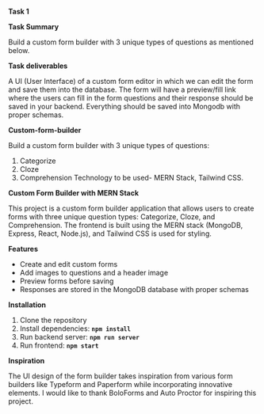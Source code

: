 **Task 1**

**Task Summary**

Build a custom form builder with 3 unique types of questions as mentioned below.

**Task deliverables**

A UI (User Interface) of a custom form editor in which we can edit the form and save them into the database.
The form will have a preview/fill link where the users can fill in the form questions and their response should be saved in your backend. 
Everything should be saved into Mongodb with proper schemas.


**Custom-form-builder**

Build a custom form builder with 3 unique types of questions:
1. Categorize
2. Cloze
3. Comprehension
Technology to be used- MERN Stack, Tailwind CSS.

**Custom Form Builder with MERN Stack**

This project is a custom form builder application that allows users to create forms with three unique question types: Categorize, Cloze, and Comprehension. The frontend is built using the MERN stack (MongoDB, Express, React, Node.js), and Tailwind CSS is used for styling.

**Features**

- Create and edit custom forms
- Add images to questions and a header image
- Preview forms before saving
- Responses are stored in the MongoDB database with proper schemas

**Installation**

1. Clone the repository
2. Install dependencies: **`npm install`**
3. Run backend server: **`npm run server`**
4. Run frontend: **`npm start`**

**Inspiration**

The UI design of the form builder takes inspiration from various form builders like Typeform and Paperform while incorporating innovative elements.
I would like to thank BoloForms and Auto Proctor for inspiring this project.


